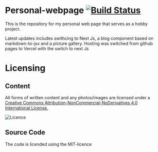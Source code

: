 # Personal-webpage [![Build Status](https://api.travis-ci.org/frednordell/fred.nordells.nu.svg?branch=master)](https://travis-ci.org/frednordell/fred.nordells.nu)

This is the repository for my personal web page that serves as a hobby project.

Latest updates includes swithcing to Next Js, a blog component based on markdown-to-jsx and a picture gallery. Hosting was switched from github pages to Vercel with the switch to next Js  

# Licensing

## Content
All forms of written content and any photos/images are licensed under a [Creative Commons Attribution-NonCommercial-NoDerivatives 4.0 International License.](http://creativecommons.org/licenses/by-nc-nd/4.0/)

![Licence](https://i.creativecommons.org/l/by-nc-nd/4.0/88x31.png)

## Source Code
The code is licended using the MIT-licence 
